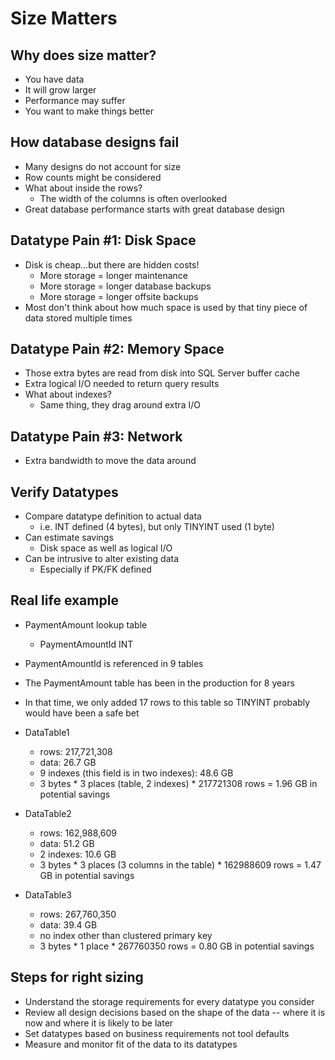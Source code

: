# Size Matters

## Why does size matter?
* You have data
* It will grow larger
* Performance may suffer
* You want to make things better

## How database designs fail
* Many designs do not account for size
* Row counts might be considered
* What about inside the rows?
  * The width of the columns is often overlooked
* Great database performance starts with great database design
 
## Datatype Pain #1: Disk Space
* Disk is cheap...but there are hidden costs!
  * More storage = longer maintenance
  * More storage = longer database backups
  * More storage = longer offsite backups
* Most don't think about how much space is used by that tiny piece of data stored multiple times

## Datatype Pain #2: Memory Space
* Those extra bytes are read from disk into SQL Server buffer cache
* Extra logical I/O needed to return query results
* What about indexes?
  * Same thing, they drag around extra I/O
  
## Datatype Pain #3: Network
* Extra bandwidth to move the data around

## Verify Datatypes
* Compare datatype definition to actual data
  * i.e. INT defined (4 bytes), but only TINYINT used (1 byte)
* Can estimate savings
  * Disk space as well as logical I/O
* Can be intrusive to alter existing data
  * Especially if PK/FK defined
  
## Real life example
* PaymentAmount lookup table
  * PaymentAmountId INT
* PaymentAmountId is referenced in 9 tables
* The PaymentAmount table has been in the production for 8 years
* In that time, we only added 17 rows to this table so TINYINT probably would have been a safe bet

* DataTable1
  * rows: 217,721,308
  * data: 26.7 GB
  * 9 indexes (this field is in two indexes): 48.6 GB
  * 3 bytes * 3 places (table, 2 indexes) * 217721308 rows = 1.96 GB in potential savings
  
* DataTable2
  * rows: 162,988,609
  * data: 51.2 GB
  * 2 indexes: 10.6 GB
  * 3 bytes * 3 places (3 columns in the table) * 162988609 rows = 1.47 GB in potential savings
  
* DataTable3
  * rows: 267,760,350
  * data: 39.4 GB
  * no index other than clustered primary key
  * 3 bytes * 1 place * 267760350 rows = 0.80 GB in potential savings
  
## Steps for right sizing
* Understand the storage requirements for every datatype you consider
* Review all design decisions based on the shape of the data -- where it is now and where it is likely to be later
* Set datatypes based on business requirements not tool defaults
* Measure and monitor fit of the data to its datatypes
